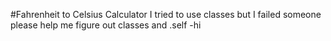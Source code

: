 #Fahrenheit to Celsius Calculator
I tried to use classes but I failed someone please help me figure out classes and .self -hi
